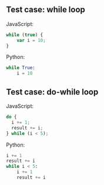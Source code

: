 ## Test case: while loop
JavaScript:
```js
while (true) {
    var i = 10;
}
```

Python:
```py
while True:
    i = 10
```

## Test case: do-while loop
JavaScript:
```js
do {
  i += 1;
  result += i;
} while (i < 5);
```

Python:
```py
i += 1
result += i
while i < 5:
    i += 1
    result += i

```
